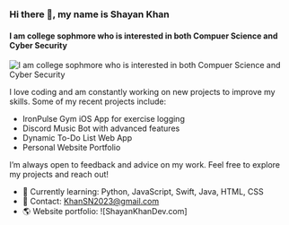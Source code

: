 ### Hi there 👋, my name is Shayan Khan
#### I am college sophmore who is interested in both Compuer Science and Cyber Security
![I am college sophmore who is interested in both Compuer Science and Cyber Security](https://media.tenor.com/ViTJnMMosLQAAAAC/anime-typing.gif)

I love coding and am constantly working on new projects to improve my skills. Some of my recent projects include:

- IronPulse Gym iOS App for exercise logging
- Discord Music Bot with advanced features
- Dynamic To-Do List Web App
- Personal Website Portfolio
  
I’m always open to feedback and advice on my work. Feel free to explore my projects and reach out!

- 🌱 Currently learning: Python, JavaScript, Swift, Java, HTML, CSS
- 📧 Contact: KhanSN2023@gmail.com
- 🌎 Website portfolio: ![ShayanKhanDev.com]





